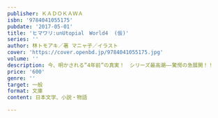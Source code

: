 ```yaml
---
publisher: ＫＡＤＯＫＡＷＡ
isbn: '9784041055175'
pubdate: '2017-05-01'
title: 'ヒマワリ:unUtopial　World4  (仮)'
series: ''
author: 林トモアキ／著 マニャ子／イラスト
cover: 'https://cover.openbd.jp/9784041055175.jpg'
volume: ''
description: 今、明かされる”4年前”の真実！　シリーズ最高潮――驚愕の急展開！！
price: '600'
genre: ''
target: 一般
format: 文庫
content: 日本文学、小説・物語

---
```

